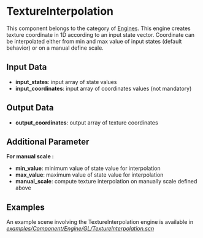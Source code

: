 TextureInterpolation
====================

This component belongs to the category of [Engines](https://www.sofa-framework.org/community/doc/simulation-principles/engine/). This engine creates texture coordinate in 1D according to an input state vector. Coordinate can be interpolated either from min and max value of input states (default behavior) or on a manual define scale.

Input Data
----------

-   **input\_states**: input array of state values
-   **input\_coordinates**: input array of coordinates values (not mandatory)

Output Data
----------

-   **output\_coordinates**: output array of texture coordinates

Additional Parameter
-------------------

**For manual scale :**

-   **min\_value**: minimum value of state value for interpolation
-   **max\_value**: maximum value of state value for interpolation
-   **manual\_scale**: compute texture interpolation on manually scale defined above

Examples
--------

An example scene involving the TextureInterpolation engine is available in [*examples/Component/Engine/GL/TextureInterpolation.scn*](https://github.com/sofa-framework/sofa/blob/master/examples/Component/Engine/GL/TextureInterpolation.scn)
